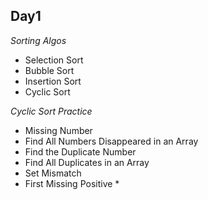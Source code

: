 ## Day1

*Sorting Algos*
- Selection Sort
- Bubble Sort
- Insertion Sort
- Cyclic Sort

*Cyclic Sort Practice*
- Missing Number
- Find All Numbers Disappeared in an Array
- Find the Duplicate Number
- Find All Duplicates in an Array
- Set Mismatch
- First Missing Positive *

